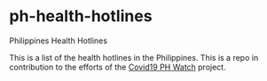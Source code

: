 # ph-health-hotlines
Philippines Health Hotlines

This is a list of the health hotlines in the Philippines. This is a repo in contribution to the efforts of the [Covid19 PH Watch](https://www.facebook.com/covid19phwatch "Covid19 PH Watch") project.
